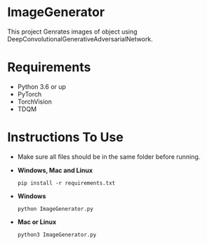 # ImageGenerator

This project Genrates images of object using DeepConvolutionalGenerativeAdversarialNetwork.

# Requirements

- Python 3.6 or up
- PyTorch
- TorchVision
- TDQM

# Instructions To Use

- Make sure all files should be in the same folder before running.

- **Windows, Mac and Linux**
  ```
  pip install -r requirements.txt
  ```
- **Windows**
  ```
  python ImageGenerator.py
  ```
- **Mac or Linux**
  ```
  python3 ImageGenerator.py
  ```
